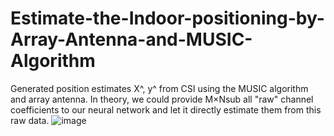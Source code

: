 # Estimate-the-Indoor-positioning-by-Array-Antenna-and-MUSIC-Algorithm
Generated position estimates X^, y^ from CSI using the MUSIC algorithm and array antenna. In theory, we could provide M×Nsub all "raw" channel coefficients to our neural network and let it directly estimate them from this raw data.
![image](https://github.com/dilshadjahan01/Estimate-the-Indoor-positioning-by-Array-Antenna-and-MUSIC-Algorithm/assets/106269209/685fa8f1-9d63-4cd5-a38e-d92050581e6d)
